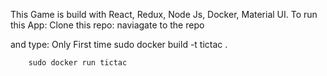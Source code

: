 This Game is build with React, Redux, Node Js, Docker, Material UI.
To run this App:
Clone this repo:
naviagate to the repo

and type: 
        Only First time
        sudo docker build -t tictac .
        
        sudo docker run tictac  